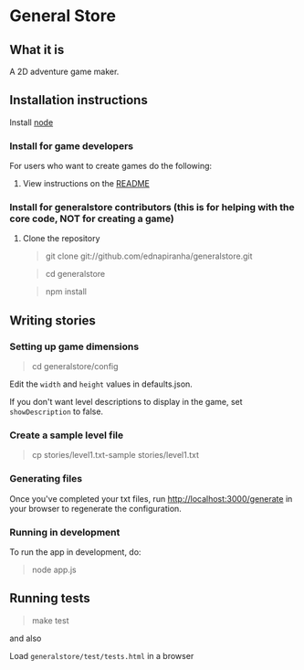# General Store

## What it is

A 2D adventure game maker.


## Installation instructions

Install [node](http://nodejs.org)


### Install for game developers

For users who want to create games do the following:

1. View instructions on the [README](https://github.com/ednapiranha/generalstore/blob/production/README.md)


### Install for generalstore contributors (this is for helping with the core code, NOT for creating a game)

1. Clone the repository

   > git clone git://github.com/ednapiranha/generalstore.git

   > cd generalstore

   > npm install


## Writing stories

### Setting up game dimensions

> cd generalstore/config

Edit the `width` and `height` values in defaults.json.

If you don't want level descriptions to display in the game, set `showDescription` to false.


### Create a sample level file

> cp stories/level1.txt-sample stories/level1.txt


### Generating files

Once you've completed your txt files, run [http://localhost:3000/generate](http://localhost:3000/generate) in your browser to regenerate the configuration.


### Running in development

To run the app in development, do:

> node app.js


## Running tests

> make test

and also

Load `generalstore/test/tests.html` in a browser
